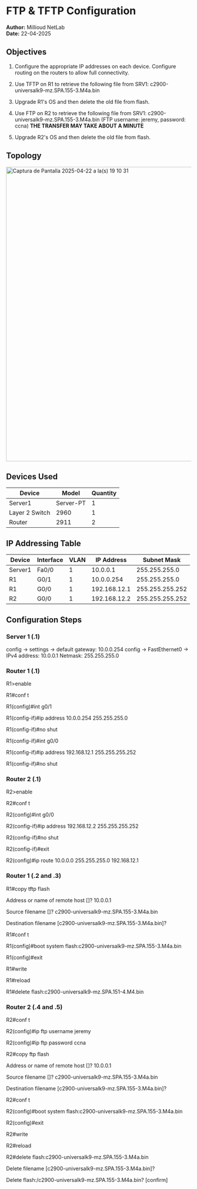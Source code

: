 # FTP & TFTP Configuration

**Author:** Millioud NetLab  
**Date:** 22-04-2025

## Objectives

1. Configure the appropriate IP addresses on each device.
    Configure routing on the routers to allow full connectivity.

2. Use TFTP on R1 to retrieve the following file from SRV1:
    c2900-universalk9-mz.SPA.155-3.M4a.bin

3. Upgrade R1's OS and then delete the old file from flash.

4. Use FTP on R2 to retrieve the following file from SRV1:
    c2900-universalk9-mz.SPA.155-3.M4a.bin
    (FTP username: jeremy, password: ccna)
  **THE TRANSFER MAY TAKE ABOUT A MINUTE**

5. Upgrade R2's OS and then delete the old file from flash.

## Topology

<img width="798" alt="Captura de Pantalla 2025-04-22 a la(s) 19 10 31" src="https://github.com/user-attachments/assets/01d7bfce-616c-4b6d-8978-1119cc81cd52" />

## Devices Used

| Device         | Model        | Quantity |
|----------------|--------------|----------|
| Server1        | Server-PT         | 1        |
| Layer 2 Switch | 2960         | 1        |
| Router             | 2911      | 2        |

##  IP Addressing Table

| Device | Interface | VLAN | IP Address     | Subnet Mask       |
|--------|-----------|------|----------------|-------------------|
| Server1    | Fa0/0     | 1   | 10.0.0.1   | 255.255.255.0     |
| R1   | G0/1     | 1   | 10.0.0.254  | 255.255.255.0     |
| R1   | G0/0  | 1   | 192.168.12.1   | 255.255.255.252     |
| R2   | G0/0   | 1  | 192.168.12.2   | 255.255.255.252     |

## Configuration Steps

### Server 1 (.1)

config -> settings -> default gateway: 10.0.0.254 
config -> FastEthernet0 -> IPv4 address: 10.0.0.1 Netmask: 255.255.255.0

### Router 1 (.1)

R1>enable

R1#conf t

R1(config)#int g0/1

R1(config-if)#ip address 10.0.0.254 255.255.255.0

R1(config-if)#no shut

R1(config-if)#int g0/0

R1(config-if)#ip address 192.168.12.1 255.255.255.252

R1(config-if)#no shut

### Router 2 (.1)

R2>enable

R2#conf t

R2(config)#int g0/0

R2(config-if)#ip address 192.168.12.2 255.255.255.252

R2(config-if)#no shut

R2(config-if)#exit

R2(config)#ip route 10.0.0.0 255.255.255.0 192.168.12.1

### Router 1 (.2 and .3)

R1#copy tftp flash

Address or name of remote host []? 10.0.0.1

Source filename []? c2900-universalk9-mz.SPA.155-3.M4a.bin

Destination filename [c2900-universalk9-mz.SPA.155-3.M4a.bin]? 

R1#conf t

R1(config)#boot system flash:c2900-universalk9-mz.SPA.155-3.M4a.bin

R1(config)#exit

R1#write

R1#reload

R1#delete flash:c2900-universalk9-mz.SPA.151-4.M4.bin

### Router 2 (.4 and .5)

R2#conf t

R2(config)#ip ftp username jeremy

R2(config)#ip ftp password ccna

R2#copy ftp flash

Address or name of remote host []? 10.0.0.1

Source filename []? c2900-universalk9-mz.SPA.155-3.M4a.bin

Destination filename [c2900-universalk9-mz.SPA.155-3.M4a.bin]? 

R2#conf t

R2(config)#boot system flash:c2900-universalk9-mz.SPA.155-3.M4a.bin

R2(config)#exit

R2#write

R2#reload

R2#delete flash:c2900-universalk9-mz.SPA.155-3.M4a.bin

Delete filename [c2900-universalk9-mz.SPA.155-3.M4a.bin]?

Delete flash:/c2900-universalk9-mz.SPA.155-3.M4a.bin? [confirm]













